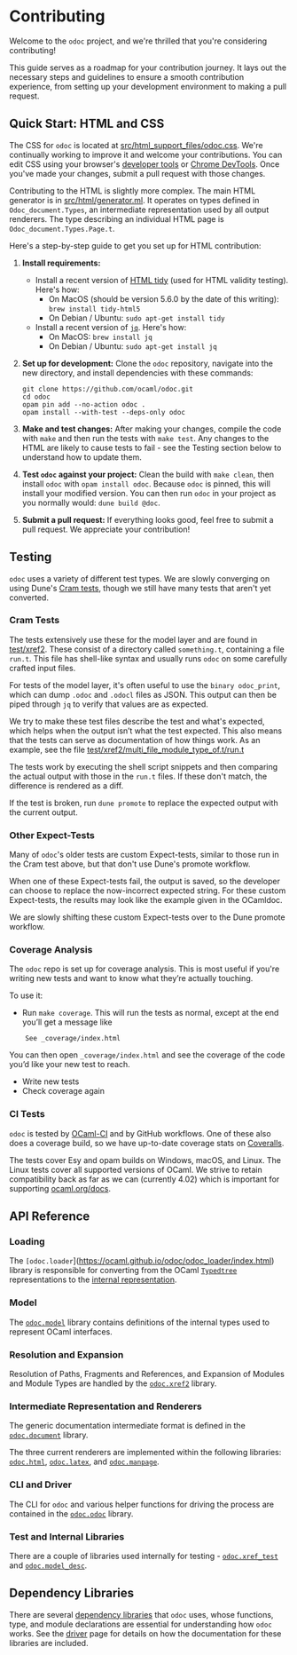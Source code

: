 # Contributing

Welcome to the `odoc` project, and we're thrilled that you're considering contributing!

This guide serves as a roadmap for your contribution journey. It lays out the necessary steps and guidelines to ensure a smooth contribution experience, from setting up your development environment to making a pull request.

## Quick Start: HTML and CSS

The CSS for `odoc` is located at [src/html_support_files/odoc.css](https://github.com/ocaml/odoc/blob/master/src/html_support_files/odoc.css). We're continually working to improve it and welcome your contributions. You can edit CSS using your browser's [developer tools](https://developer.mozilla.org/en-US/docs/Tools) or [Chrome DevTools](https://developer.chrome.com/docs/devtools/). Once you've made your changes, submit a pull request with those changes.

Contributing to the HTML is slightly more complex. The main HTML generator is in [src/html/generator.ml](https://github.com/ocaml/odoc/blob/master/src/html/generator.ml). It operates on types defined in `Odoc_document.Types`, an intermediate representation used by all output renderers. The type describing an individual HTML page is `Odoc_document.Types.Page.t`.

Here's a step-by-step guide to get you set up for HTML contribution:

1. **Install requirements:**
   * Install a recent version of [HTML tidy](http://www.html-tidy.org/) (used for HTML validity testing). Here's how:
     - On MacOS (should be version 5.6.0 by the date of this writing): `brew install tidy-html5`   
     - On Debian / Ubuntu: `sudo apt-get install tidy`
   * Install a recent version of [`jq`](https://github.com/stedolan/jq). Here's how:
     - On MacOS: `brew install jq`
     - On Debian / Ubuntu: `sudo apt-get install jq`

2. **Set up for development:**
   Clone the `odoc` repository, navigate into the new directory, and install dependencies with these commands:
   ```
   git clone https://github.com/ocaml/odoc.git
   cd odoc
   opam pin add --no-action odoc .
   opam install --with-test --deps-only odoc
   ```

3. **Make and test changes:**
   After making your changes, compile the code with `make` and then run the tests with `make test`. Any changes to the HTML are likely to cause tests to fail - see the Testing section below to understand how to update them.

4. **Test `odoc` against your project:**
   Clean the build with `make clean`, then install `odoc` with `opam install odoc`. Because `odoc` is pinned, this will install your modified version. You can then run `odoc` in your project as you normally would: `dune build @doc`.

5. **Submit a pull request:**
   If everything looks good, feel free to submit a pull request. We appreciate your contribution!

## Testing

`odoc` uses a variety of different test types. We are slowly converging on using Dune's [Cram tests](https://dune.readthedocs.io/en/stable/tests.html#cram-tests), though we still have many tests that aren't yet converted.

### Cram Tests

The tests extensively use these for the model layer and are found in [test/xref2](https://github.com/ocaml/odoc/blob/master/test/xref2). These consist of a directory called `something.t`, containing a file `run.t`. This file has shell-like syntax and usually runs `odoc` on some carefully crafted input files. 

For tests of the model layer, it's often useful to use the `binary odoc_print`, which can dump `.odoc` and `.odocl` files as JSON. This output can then be piped through `jq` to verify that values are as expected.

We try to make these test files describe the test and what's expected, which helps when the output isn’t what the test expected. This also means that the tests can serve as documentation of how things work. As an example, see the file [test/xref2/multi_file_module_type_of.t/run.t](https://github.com/ocaml/odoc/blob/master/test/xref2/multi_file_module_type_of.t/run.t)

The tests work by executing the shell script snippets and then comparing the actual output with those in the `run.t` files. If these don't match, the difference is rendered as a diff.

If the test is broken, run `dune promote` to replace the expected output with the current output.

### Other Expect-Tests

Many of `odoc`'s older tests are custom Expect-tests, similar to those run in the Cram test above, but that don't use Dune's promote workflow.

When one of these Expect-tests fail, the output is saved, so the developer can choose to replace the now-incorrect expected string. For these custom Expect-tests, the results may look like the example given in the OCamldoc.

We are slowly shifting these custom Expect-tests over to the Dune promote workflow.

### Coverage Analysis

The `odoc` repo is set up for coverage analysis. This is most useful if you're writing new tests and want to know what they’re actually touching. 

To use it:

- Run `make coverage`. This will run the tests as normal, except at the end you’ll get a message like
```
    See _coverage/index.html
```
You can then open `_coverage/index.html` and see the coverage of the code you’d like your new test to reach.

- Write new tests
- Check coverage again

### CI Tests

`odoc` is tested by [OCaml-CI](https://ci.ocamllabs.io/) and by GitHub workflows. One of these also does a coverage build, so we have up-to-date coverage stats on [Coveralls](https://coveralls.io/github/ocaml/odoc).

The tests cover Esy and opam builds on Windows, macOS, and Linux. The Linux tests cover all supported versions of OCaml. We strive to retain compatibility back as far as we can (currently 4.02) which is important for supporting [ocaml.org/docs](https://ocaml.org/docs/).

## API Reference

### Loading

The `[odoc.loader`](https://ocaml.github.io/odoc/odoc_loader/index.html) library is responsible for converting from the OCaml [`Typedtree`](https://ocaml.github.io/odoc/deps/stdlib/Typedtree/index.html) representations to the [internal representation](https://ocaml.github.io/odoc/odoc_model/Odoc_model/Lang/index.html).

### Model

The [`odoc.model`](https://ocaml.github.io/odoc/odoc_model/index.html) library contains definitions of the internal types used to represent OCaml interfaces.

### Resolution and Expansion

Resolution of Paths, Fragments and References, and Expansion of Modules and Module Types are handled by the [`odoc.xref2`](https://ocaml.github.io/odoc/odoc_xref2/index.html) library.

### Intermediate Representation and Renderers

The generic documentation intermediate format is defined in the [`odoc.document`](https://ocaml.github.io/odoc/odoc_document/index.html) library.

The three current renderers are implemented within the following libraries: [`odoc.html`](https://ocaml.github.io/odoc/odoc_html/index.html), [`odoc.latex`](https://ocaml.github.io/odoc/odoc_latex/index.html), and [`odoc.manpage`](https://ocaml.github.io/odoc/odoc_manpage/index.html).

### CLI and Driver

The CLI for `odoc` and various helper functions for driving the process are contained in the [`odoc.odoc`](https://ocaml.github.io/odoc/odoc_odoc/index.html) library.

### Test and Internal Libraries

There are a couple of libraries used internally for testing - [`odoc.xref_test`](https://ocaml.github.io/odoc/odoc_xref_test/index.html) and [`odoc.model_desc`](https://ocaml.github.io/odoc/odoc_model_desc/index.html).

## Dependency Libraries

There are several [dependency libraries](https://ocaml.github.io/odoc/deps/index.html) that `odoc` uses, whose functions, type, and module declarations are essential for understanding how `odoc` works. See the [driver](https://ocaml.github.io/odoc/driver.html) page for details on how the documentation for these libraries are included.
